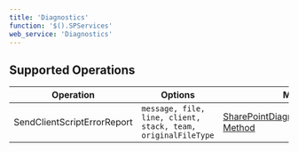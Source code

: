 ```yaml
---
title: 'Diagnostics'
function: '$().SPServices'
web_service: 'Diagnostics'
---
```


## Supported Operations

| Operation | Options | MSDN Documentation | Introduced |
| --------- | ------- | ------------------ | ---------- |
| SendClientScriptErrorReport | `message, file, line, client, stack, team, originalFileType` | [SharePointDiagnostics.SendClientScriptErrorReport Method](http://msdn.microsoft.com/en-us/library/websvcdiagnostics.sharepointdiagnostics.sendclientscripterrorreport.aspx) | [0.7.2](http://spservices.codeplex.com/releases/view/81401) |
